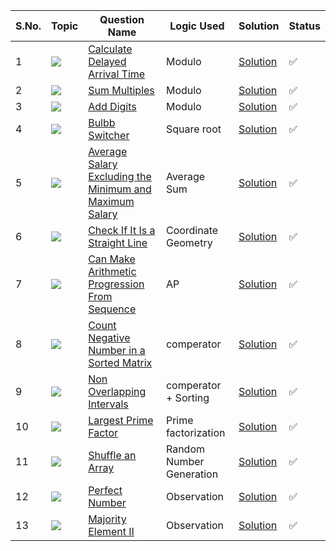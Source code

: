 S.No. | Topic | Question Name | Logic Used | Solution | Status |
------|---------------|------------|-------|------|------|
1 | ![](https://img.shields.io/badge/Maths-f0772b?style=for-the-badge&logo=array&logoColor=black) | [Calculate Delayed Arrival Time](https://leetcode.com/problems/calculate-delayed-arrival-time/) | Modulo | [Solution](https://github.com/himanshugupta09/LEETCODE_SOLUTIONS/blob/main/Maths/calculate-delayed-arrival-time.cpp) | ✅ |
2 | ![](https://img.shields.io/badge/Maths-f0772b?style=for-the-badge&logo=array&logoColor=black) | [Sum Multiples](https://leetcode.com/problems/sum-multiples/) | Modulo | [Solution](https://github.com/himanshugupta09/LEETCODE_SOLUTIONS/blob/main/Maths/sum-multiples.cpp) | ✅ |
3 | ![](https://img.shields.io/badge/Maths-f0772b?style=for-the-badge&logo=array&logoColor=black) | [Add Digits](https://leetcode.com/problems/add-digits/) | Modulo | [Solution](https://github.com/himanshugupta09/LEETCODE_SOLUTIONS/blob/main/Maths/add-digits.cpp) | ✅ |
4 | ![](https://img.shields.io/badge/Maths-f0772b?style=for-the-badge&logo=array&logoColor=black) | [Bulbb Switcher](https://leetcode.com/problems/bulb-switcher/) | Square root | [Solution](https://github.com/himanshugupta09/LEETCODE_SOLUTIONS/blob/main/Maths/bulb-switcher.cpp) | ✅ |
5 | ![](https://img.shields.io/badge/Maths-f0772b?style=for-the-badge&logo=array&logoColor=black) | [Average Salary Excluding the Minimum and Maximum Salary](https://leetcode.com/problems/average-salary-excluding-the-minimum-and-maximum-salary/description/) | Average Sum | [Solution](https://github.com/himanshugupta09/LEETCODE_SOLUTIONS/blob/main/Maths/average-salary-excluding-the-minimum-and-maximum-salary.cpp) | ✅ |
6 | ![](https://img.shields.io/badge/Maths-f0772b?style=for-the-badge&logo=array&logoColor=black) | [Check If It Is a Straight Line](https://leetcode.com/problems/check-if-it-is-a-straight-line/) | Coordinate Geometry | [Solution](https://github.com/himanshugupta09/LEETCODE_SOLUTIONS/blob/main/Maths/check-if-it-is-a-straight-line.cpp) | ✅ |
7 | ![](https://img.shields.io/badge/Maths-f0772b?style=for-the-badge&logo=array&logoColor=black) | [Can Make Arithmetic Progression From Sequence](https://leetcode.com/problems/can-make-arithmetic-progression-from-sequence/) | AP | [Solution](https://github.com/himanshugupta09/LEETCODE_SOLUTIONS/blob/main/Maths/can-make-arithmetic-progression-from-sequence.cpp) | ✅ |
8 | ![](https://img.shields.io/badge/Binary-search-f0772b?style=for-the-badge&logo=array&logoColor=black) | [Count Negative Number in a Sorted Matrix](https://leetcode.com/problems/count-negative-numbers-in-a-sorted-matrix/description/) | comperator | [Solution](https://github.com/himanshugupta09/LEETCODE_SOLUTIONS/blob/main/Maths/count-negative-numbers-in-a-sorted-matrix.cpp) | ✅ |
9 | ![](https://img.shields.io/badge/Greedy-f0772b?style=for-the-badge&logo=array&logoColor=black) | [Non Overlapping Intervals](https://leetcode.com/problems/non-overlapping-intervals/description/) | comperator + Sorting  | [Solution](https://github.com/himanshugupta09/LEETCODE_SOLUTIONS/blob/main/Maths/non-overlapping-intervals.cpp) | ✅ |
10 | ![](https://img.shields.io/badge/Maths-f0772b?style=for-the-badge&logo=array&logoColor=black) | [Largest Prime Factor](https://practice.geeksforgeeks.org/problems/largest-prime-factor2601/1) | Prime factorization  | [Solution](https://github.com/himanshugupta09/LEETCODE_SOLUTIONS/blob/main/Maths/largest-prime-factor.cpp) | ✅ |
11 | ![](https://img.shields.io/badge/Maths-f0772b?style=for-the-badge&logo=array&logoColor=black) | [Shuffle an Array](https://leetcode.com/problems/shuffle-an-array/description/) | Random Number Generation  | [Solution](https://github.com/himanshugupta09/LEETCODE_SOLUTIONS/blob/main/Maths/shuffle-an-array.cpp) | ✅ |
12 | ![](https://img.shields.io/badge/Maths-f0772b?style=for-the-badge&logo=array&logoColor=black) | [Perfect Number](https://practice.geeksforgeeks.org/problems/perfect-numbers3207/1) | Observation | [Solution](https://github.com/himanshugupta09/LEETCODE_SOLUTIONS/blob/main/Maths/perfect-numbers.cpp) | ✅ |
13 | ![](https://img.shields.io/badge/Maths-f0772b?style=for-the-badge&logo=array&logoColor=black) | [Majority Element II](https://leetcode.com/problems/majority-element-ii/description/) | Observation | [Solution](https://github.com/himanshugupta09/LEETCODE_SOLUTIONS/blob/main/Maths/perfect-numbers.cpp) | ✅ |


















